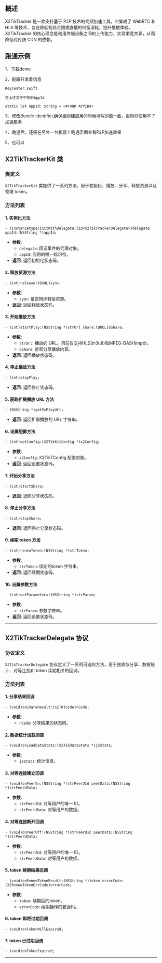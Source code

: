 ## 概述

X2TikTracker 是一款支持基于 P2P 技术的视频加速工具。它集成了 WebRTC 和 HLS 等技术，旨在降低视频点播或直播的带宽消耗，提升播放体验。X2TikTracker 的核心理念是利用终端设备之间的上传能力，实现带宽共享，从而降低对传统 CDN 的依赖。

## 跑通示例

1、[下载demo](https://github.com/TikCDN/X2TikTracker-iOS)

2、配置开发着信息

```text
KeyCenter.swift

在上述文件中找到AppId

static let AppId: String = <#YOUR APPID#>
```

3、修改Bundle Identifier,确保跟创建应用的时候填写的值一致，否则将使用不了加速服务

4、跑通后，还需在另外一台机器上跑通示例查看P2P加速效果

5、也可以

## X2TikTrackerKit 类

### 类定义
`X2TikTrackerKit` 类提供了一系列方法，用于初始化、播放、分享、释放资源以及管理 token。

### 方法列表

#### 1. 实例化方法
```objc
- (instancetype)initWithDelegate:(id<X2TikTrackerDelegate>)delegate appId:(NSString *)appId;
```
- **参数**: 
  - `delegate`: 回调事件的代理对象。
  - `appId`: 应用的唯一标识符。
- **返回**: 返回初始化状态码。

#### 2. 释放资源方法
```objc
- (int)release:(BOOL)sync;
```
- **参数**: 
  - `sync`: 是否同步释放资源。
- **返回**: 返回释放状态码。

#### 3. 开始播放方法
```objc
- (int)startPlay:(NSString *)strUrl share:(BOOL)bShare;
```
- **参数**: 
  - `strUrl`: 播放的 URL，目前仅支持HLS(m3u8)和MPEG-DASH(mpd)。
  - `bShare`: 是否分享播放内容。
- **返回**: 返回播放状态码。

#### 4. 停止播放方法
```objc
- (int)stopPlay;
```
- **返回**: 返回停止状态码。

#### 5. 获取扩展播放 URL 方法
```objc
- (NSString *)getExPlayUrl;
```
- **返回**: 返回扩展播放的 URL 字符串。

#### 6. 设置配置方法
```objc
- (int)setConfig:(X2TikKitConfig *)x2Config;
```
- **参数**: 
  - `x2Config`: X2TikTConfig 配置对象。
- **返回**: 返回设置状态码。

#### 7. 开始分享方法
```objc
- (int)startShare;
```
- **返回**: 返回分享状态码。

#### 8. 停止分享方法
```objc
- (int)stopShare;
```
- **返回**: 返回停止分享状态码。

#### 9. 续期 token 方法
```objc
- (int)renewToken:(NSString *)strToken;
```
- **参数**: 
  - `strToken`: 续期的token 字符串。
- **返回**: 返回续期状态码。

#### 10. 设置参数方法
```objc
- (int)setParameters:(NSString *)strParam;
```
- **参数**: 
  - `strParam`: 参数字符串。
- **返回**: 返回设置状态码。

---


## X2TikTrackerDelegate 协议

### 协议定义
`X2TikTrackerDelegate` 协议定义了一系列可选的方法，用于接收与分享、数据统计、对等连接和 token 续期相关的回调。

### 方法列表

#### 1. 分享结果回调
```objc
- (void)onShareResult:(X2TKTCode)nCode;
```
- **参数**: 
  - `nCode`: 分享结果的状态码。

#### 2. 数据统计加载回调
```objc
- (void)onLoadDataStats:(X2TikDataStats *)jsStats;
```
- **参数**: 
  - `jsStats`: 统计信息。

#### 3. 对等连接建立回调
```objc
- (void)onPeerOn:(NSString *)strPeerUId peerData:(NSString *)strPeerUData;
```
- **参数**: 
  - `strPeerUId`: 对等用户的唯一 ID。
  - `strPeerUData`: 对等用户的数据。

#### 4. 对等连接断开回调
```objc
- (void)onPeerOff:(NSString *)strPeerUId peerData:(NSString *)strPeerUData;
```
- **参数**: 
  - `strPeerUId`: 对等用户的唯一 ID。
  - `strPeerUData`: 对等用户的数据。

#### 5. token 续期结果回调
```objc
- (void)onRenewTokenResult:(NSString *)token errorCode:(X2RenewTokenErrCode)errorCode;
```
- **参数**: 
  - `token`: 续期后的token。
  - `errorCode`: 续期操作的错误码。

#### 6. token 即将过期回调
```objc
- (void)onTokenWillExpired;
```

#### 7. token 已过期回调
```objc
- (void)onTokenExpired;
```

---
